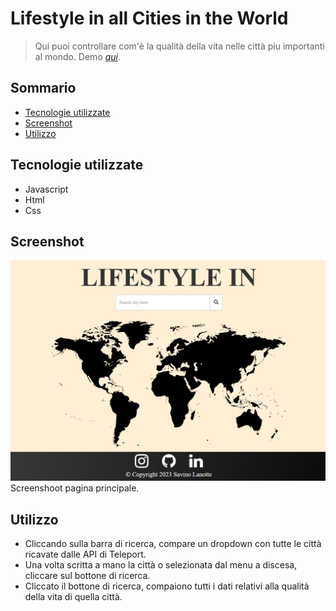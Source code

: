 # Lifestyle in all Cities in the World
> Qui puoi controllare com'è la qualità della vita nelle città piu importanti al mondo.
> Demo [_qui_](https://savino-lanotte-lifestyle.netlify.app/).

## Sommario
* [Tecnologie utilizzate](#tecnologie-utilizzate)
* [Screenshot](#screenshot)
* [Utilizzo](#utilizzo)


## Tecnologie utilizzate
- Javascript
- Html
- Css


## Screenshot
 
<img src="img/screen-lifestyle.png">
Screenshoot pagina principale.


## Utilizzo
- Cliccando sulla barra di ricerca, compare un dropdown con tutte le città ricavate dalle API di Teleport.
- Una volta scritta a mano la città o selezionata dal menu a discesa, cliccare sul bottone di ricerca.
- Cliccato il bottone di ricerca, compaiono tutti i dati relativi alla qualità della vita di quella città.